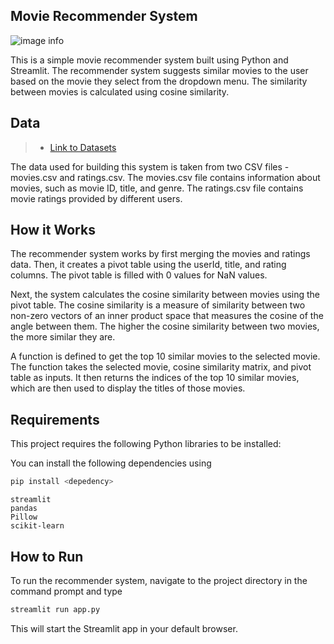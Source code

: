 ## Movie Recommender System

![image info](./stars-movie.jpg)

This is a simple movie recommender system built using Python and Streamlit. The recommender system suggests similar movies to the user based on the movie they select from the dropdown menu. The similarity between movies is calculated using cosine similarity.

## Data

>- [Link to Datasets](https://grouplens.org/datasets/movielens/latest/)

The data used for building this system is taken from two CSV files - movies.csv and ratings.csv. The movies.csv file contains information about movies, such as movie ID, title, and genre. The ratings.csv file contains movie ratings provided by different users.

## How it Works

The recommender system works by first merging the movies and ratings data. Then, it creates a pivot table using the userId, title, and rating columns. The pivot table is filled with 0 values for NaN values.

Next, the system calculates the cosine similarity between movies using the pivot table. The cosine similarity is a measure of similarity between two non-zero vectors of an inner product space that measures the cosine of the angle between them. The higher the cosine similarity between two movies, the more similar they are.

A function is defined to get the top 10 similar movies to the selected movie. The function takes the selected movie, cosine similarity matrix, and pivot table as inputs. It then returns the indices of the top 10 similar movies, which are then used to display the titles of those movies.

## Requirements
This project requires the following Python libraries to be installed:

You can install the following dependencies using 

``` bash
pip install <depedency>
```

```streamlit``` <br>
```pandas``` <br>
```Pillow``` <br> 
```scikit-learn``` <br>

## How to Run

To run the recommender system, navigate to the project directory in the command prompt and type
``` bash
streamlit run app.py
```

 This will start the Streamlit app in your default browser.
